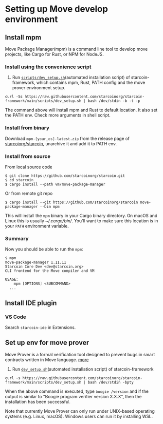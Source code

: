 # Setting up Move develop environment

## Install mpm
Move Package Manager(mpm) is a command line tool to develop move projects, like Cargo for Rust, or NPM for NodeJS.

### Install using the convenience script
1. Run [`scripts/dev_setup.sh`](https://github.com/starcoinorg/starcoin-framework/blob/main/scripts/dev_setup.sh)(automated installation script) of starcoin-framework, which contains mpm, Rust, PATH config and the move prover environment setup.
```
curl -Ss https://raw.githubusercontent.com/starcoinorg/starcoin-framework/main/scripts/dev_setup.sh | bash /dev/stdin -b -t -p
```

The command above will install mpm and Rust to default location. It also set the PATH env. Check more arguments in shell script.

### Install from binary
Download `mpm-[your_os]-latest.zip` from the release page of [starcoiorg/starcoin](https://github.com/starcoinorg/starcoin), unarchive it and add it to PATH env.

### Install from source

From local source code
```
$ git clone https://github.com/starcoinorg/starcoin.git
$ cd starcoin
$ cargo install --path vm/move-package-manager
```

Or from remote git repo
```
$ cargo install --git https://github.com/starcoinorg/starcoin move-package-manager --bin mpm
```

This will install the `mpm` binary in your Cargo binary directory. On macOS and Linux this is usually *~/.cargo/bin/*. You'll want to make sure this location is in your `PATH` environment variable.

### Summary
Now you should be able to run the `mpm`:
```
$ mpm
move-package-manager 1.11.11
Starcoin Core Dev <dev@starcoin.org>
CLI frontend for the Move compiler and VM

USAGE:
    mpm [OPTIONS] <SUBCOMMAND>
  ...
```

## Install IDE plugin

### VS Code
Search `starcoin-ide` in Extensions.

## Set up env for move prover

Move Prover is a formal verification tool designed to prevent bugs in smart contracts written in Move language. [more](../03-move/100-move-prover/02-mvp-tutorial.md)

1. Run [`dev_setup.sh`](https://github.com/starcoinorg/starcoin-framework/blob/main/scripts/dev_setup.sh)(automated installation script) of starcoin-framework

```
curl -s https://raw.githubusercontent.com/starcoinorg/starcoin-framework/main/scripts/dev_setup.sh | bash /dev/stdin -bpty
```

When the above command is executed, type `boogie /version` and if the output is similar to "Boogie program verifier version X.X.X", then the installation has been successful.

Note that currently Move Prover can only run under UNIX-based operating systems (e.g. Linux, macOS). Windows users can run it by installing WSL.
